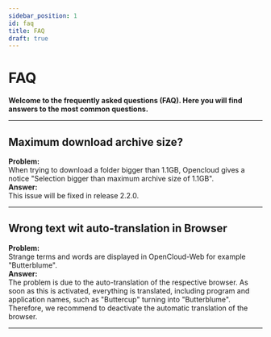 ```yaml
---
sidebar_position: 1
id: faq
title: FAQ
draft: true
---
```

# FAQ

**Welcome to the frequently asked questions (FAQ). Here you will find answers to the most common questions.**

---

## Maximum download archive size?

**Problem:**<br/>
When trying to download a folder bigger than 1.1GB, Opencloud gives a notice "Selection bigger than maximum archive size of 1.1GB".
<br/>
**Answer:**<br/>
This issue will be fixed in release 2.2.0.

---

## Wrong text wit auto-translation in Browser

**Problem:**<br/>
Strange terms and words are displayed in OpenCloud-Web for example "Butterblume".
<br/>
**Answer:**<br/>
The problem is due to the auto-translation of the respective browser. As soon as this is activated, everything is translated, including program and application names, such as "Buttercup" turning into "Butterblume". Therefore, we recommend to deactivate the automatic translation of the browser.

---

